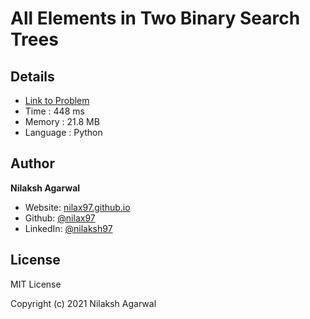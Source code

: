 # All Elements in Two Binary Search Trees


## Details

* [Link to Problem](https://leetcode.com/problems/all-elements-in-two-binary-search-trees/)
* Time : 448 ms
* Memory : 21.8 MB
* Language : Python

## Author

**Nilaksh Agarwal**

* Website: [nilax97.github.io](https://nilax97.github.io/)
* Github: [@nilax97](https://github.com/nilax97)
* LinkedIn: [@nilaksh97](https://linkedin.com/in/nilaksh97)

## License

MIT License

Copyright (c) 2021 Nilaksh Agarwal
